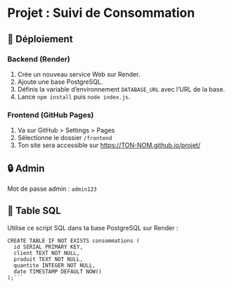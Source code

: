 # Projet : Suivi de Consommation

## 🚀 Déploiement

### Backend (Render)
1. Crée un nouveau service Web sur Render.
2. Ajoute une base PostgreSQL.
3. Définis la variable d’environnement `DATABASE_URL` avec l’URL de la base.
4. Lance `npm install` puis `node index.js`.

### Frontend (GitHub Pages)
1. Va sur GitHub > Settings > Pages
2. Sélectionne le dossier `/frontend`
3. Ton site sera accessible sur https://TON-NOM.github.io/projet/

## 🔒 Admin
Mot de passe admin : `admin123`

## 🔧 Table SQL
Utilise ce script SQL dans ta base PostgreSQL sur Render :
```
CREATE TABLE IF NOT EXISTS consommations (
  id SERIAL PRIMARY KEY,
  client TEXT NOT NULL,
  produit TEXT NOT NULL,
  quantite INTEGER NOT NULL,
  date TIMESTAMP DEFAULT NOW()
);```